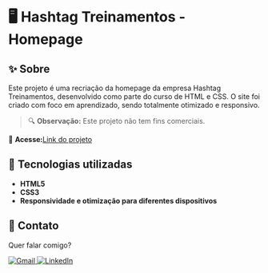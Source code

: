 # 🖥️ Hashtag Treinamentos - Homepage

## ✨ Sobre

Este projeto é uma recriação da homepage da empresa Hashtag Treinamentos, desenvolvido como parte do curso de HTML e CSS. O site foi criado com foco em aprendizado, sendo totalmente otimizado e responsivo.

> 🔍 **Observação:** Este projeto não tem fins comerciais.



📌 **Acesse:**[Link do projeto]()


## 🚀 Tecnologias utilizadas

* **HTML5**
* **CSS3**
* **Responsividade e otimização para diferentes dispositivos**

## 💌 Contato

Quer falar comigo?

<p align="left">  
<a href="mailto:edsoncarvalhointuria@gmail.com" title="Gmail">  
  <img src="https://img.shields.io/badge/-Gmail-FF0000?style=flat-square&labelColor=FF0000&logo=gmail&logoColor=white" alt="Gmail"/>  
</a>  
<a href="https://br.linkedin.com/in/edson-carvalho-inturia-1442a0129" title="LinkedIn">  
  <img src="https://img.shields.io/badge/-LinkedIn-0e76a8?style=flat-square&logo=linkedin&logoColor=white" alt="LinkedIn"/>  
</a> 
</p>
